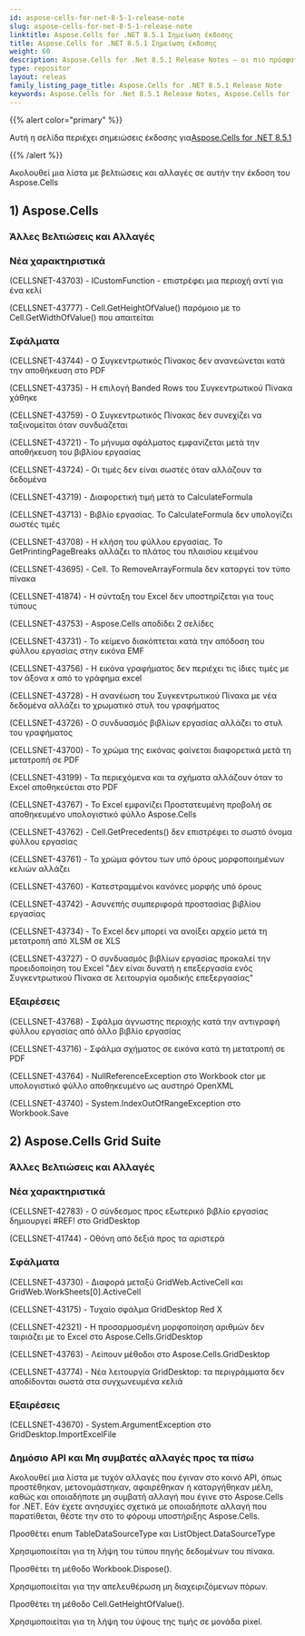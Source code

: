 ```yaml
---
id: aspose-cells-for-net-8-5-1-release-note
slug: aspose-cells-for-net-8-5-1-release-note
linktitle: Aspose.Cells for .NET 8.5.1 Σημείωση έκδοσης
title: Aspose.Cells for .NET 8.5.1 Σημείωση έκδοσης
weight: 60
description: Aspose.Cells for .Net 8.5.1 Release Notes – οι πιο πρόσφατες βελτιώσεις, νέες δυνατότητες και επιδιορθώσεις
type: repositor
layout: releas
family_listing_page_title: Aspose.Cells for .NET 8.5.1 Release Note
keywords: Aspose.Cells for .Net 8.5.1 Release Notes, Aspose.Cells for .Net 8.5.1 updates and fixe
---
```

{{% alert color="primary" %}}

 Αυτή η σελίδα περιέχει σημειώσεις έκδοσης για[Aspose.Cells for .NET 8.5.1](https://releases.aspose.com/cells/net/new-releases/aspose.cells-for-.net-8.5.1/)

{{% /alert %}}

Ακολουθεί μια λίστα με βελτιώσεις και αλλαγές σε αυτήν την έκδοση του Aspose.Cells

##  1) Aspose.Cells

###  **Άλλες Βελτιώσεις και Αλλαγές**

###  **Νέα χαρακτηριστικά**

(CELLSNET-43703) - ICustomFunction - επιστρέφει μια περιοχή αντί για ένα κελί

(CELLSNET-43777) - Cell.GetHeightOfValue() παρόμοιο με το Cell.GetWidthOfValue() που απαιτείται

###  **Σφάλματα**

(CELLSNET-43744) - Ο Συγκεντρωτικός Πίνακας δεν ανανεώνεται κατά την αποθήκευση στο PDF

(CELLSNET-43735) - Η επιλογή Banded Rows του Συγκεντρωτικού Πίνακα χάθηκε

(CELLSNET-43759) - Ο Συγκεντρωτικός Πίνακας δεν συνεχίζει να ταξινομείται όταν συνδυάζεται

(CELLSNET-43721) - Το μήνυμα σφάλματος εμφανίζεται μετά την αποθήκευση του βιβλίου εργασίας

(CELLSNET-43724) - Οι τιμές δεν είναι σωστές όταν αλλάζουν τα δεδομένα

(CELLSNET-43719) - Διαφορετική τιμή μετά το CalculateFormula

(CELLSNET-43713) - Βιβλίο εργασίας. Το CalculateFormula δεν υπολογίζει σωστές τιμές

(CELLSNET-43708) - Η κλήση του φύλλου εργασίας. Το GetPrintingPageBreaks αλλάζει το πλάτος του πλαισίου κειμένου

(CELLSNET-43695) - Cell. Το RemoveArrayFormula δεν καταργεί τον τύπο πίνακα

(CELLSNET-41874) - Η σύνταξη του Excel δεν υποστηρίζεται για τους τύπους

(CELLSNET-43753) - Aspose.Cells αποδίδει 2 σελίδες

(CELLSNET-43731) - Το κείμενο διακόπτεται κατά την απόδοση του φύλλου εργασίας στην εικόνα EMF

(CELLSNET-43756) - Η εικόνα γραφήματος δεν περιέχει τις ίδιες τιμές με τον άξονα x από το γράφημα excel

(CELLSNET-43728) - Η ανανέωση του Συγκεντρωτικού Πίνακα με νέα δεδομένα αλλάζει το χρωματικό στυλ του γραφήματος

(CELLSNET-43726) - Ο συνδυασμός βιβλίων εργασίας αλλάζει το στυλ του γραφήματος

(CELLSNET-43700) - Το χρώμα της εικόνας φαίνεται διαφορετικά μετά τη μετατροπή σε PDF

(CELLSNET-43199) - Τα περιεχόμενα και τα σχήματα αλλάζουν όταν το Excel αποθηκεύεται στο PDF

(CELLSNET-43767) - Το Excel εμφανίζει Προστατευμένη προβολή σε αποθηκευμένο υπολογιστικό φύλλο Aspose.Cells

(CELLSNET-43762) - Cell.GetPrecedents() δεν επιστρέφει το σωστό όνομα φύλλου εργασίας

(CELLSNET-43761) - Το χρώμα φόντου των υπό όρους μορφοποιημένων κελιών αλλάζει

(CELLSNET-43760) - Κατεστραμμένοι κανόνες μορφής υπό όρους

(CELLSNET-43742) - Ασυνεπής συμπεριφορά προστασίας βιβλίου εργασίας

(CELLSNET-43734) - Το Excel δεν μπορεί να ανοίξει αρχείο μετά τη μετατροπή από XLSM σε XLS

(CELLSNET-43727) - Ο συνδυασμός βιβλίων εργασίας προκαλεί την προειδοποίηση του Excel "Δεν είναι δυνατή η επεξεργασία ενός Συγκεντρωτικού Πίνακα σε λειτουργία ομαδικής επεξεργασίας"

###  **Εξαιρέσεις**

(CELLSNET-43768) - Σφάλμα άγνωστης περιοχής κατά την αντιγραφή φύλλου εργασίας από άλλο βιβλίο εργασίας

(CELLSNET-43716) - Σφάλμα σχήματος σε εικόνα κατά τη μετατροπή σε PDF

(CELLSNET-43764) - NullReferenceException στο Workbook ctor με υπολογιστικό φύλλο αποθηκευμένο ως αυστηρό OpenXML

(CELLSNET-43740) - System.IndexOutOfRangeException στο Workbook.Save

##  2) Aspose.Cells Grid Suite

###  **Άλλες Βελτιώσεις και Αλλαγές**

###  **Νέα χαρακτηριστικά**

(CELLSNET-42783) - Ο σύνδεσμος προς εξωτερικό βιβλίο εργασίας δημιουργεί #REF! στο GridDesktop

(CELLSNET-41744) - Οθόνη από δεξιά προς τα αριστερά

###  **Σφάλματα**

(CELLSNET-43730) - Διαφορά μεταξύ GridWeb.ActiveCell και GridWeb.WorkSheets[0].ActiveCell

(CELLSNET-43175) - Τυχαίο σφάλμα GridDesktop Red X

(CELLSNET-42321) - Η προσαρμοσμένη μορφοποίηση αριθμών δεν ταιριάζει με το Excel στο Aspose.Cells.GridDesktop

(CELLSNET-43763) - Λείπουν μέθοδοι στο Aspose.Cells.GridDesktop

(CELLSNET-43774) - Νέα λειτουργία GridDesktop: τα περιγράμματα δεν αποδίδονται σωστά στα συγχωνευμένα κελιά

###  **Εξαιρέσεις**

(CELLSNET-43670) - System.ArgumentException στο GridDesktop.ImportExcelFile

###  **Δημόσιο API και Μη συμβατές αλλαγές προς τα πίσω**

Ακολουθεί μια λίστα με τυχόν αλλαγές που έγιναν στο κοινό API, όπως προστέθηκαν, μετονομάστηκαν, αφαιρέθηκαν ή καταργήθηκαν μέλη, καθώς και οποιαδήποτε μη συμβατή αλλαγή που έγινε στο Aspose.Cells for .NET. Εάν έχετε ανησυχίες σχετικά με οποιαδήποτε αλλαγή που παρατίθεται, θέστε την στο το φόρουμ υποστήριξης Aspose.Cells.

Προσθέτει enum TableDataSourceType και ListObject.DataSourceType

Χρησιμοποιείται για τη λήψη του τύπου πηγής δεδομένων του πίνακα.

Προσθέτει τη μέθοδο Workbook.Dispose().

Χρησιμοποιείται για την απελευθέρωση μη διαχειριζόμενων πόρων.

Προσθέτει τη μέθοδο Cell.GetHeightOfValue().

Χρησιμοποιείται για τη λήψη του ύψους της τιμής σε μονάδα pixel.
